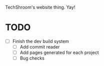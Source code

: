 TechShroom's website thing. Yay!

TODO
=====

 - [ ] Finish the dev build system
   - [ ] Add commit reader
   - [ ] Add pages generated for each project
   - [ ] Bug checks
